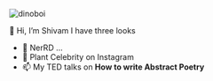![dinoboi](https://github.com/mrousavy/mrousavy/raw/master/img/dino.gif)

👋 Hi, I’m Shivam
I have three looks

- 💞️    NerRD ...
- 🌱    Plant Celebrity on Instagram
- 📫    My TED talks on **How to write Abstract Poetry**
